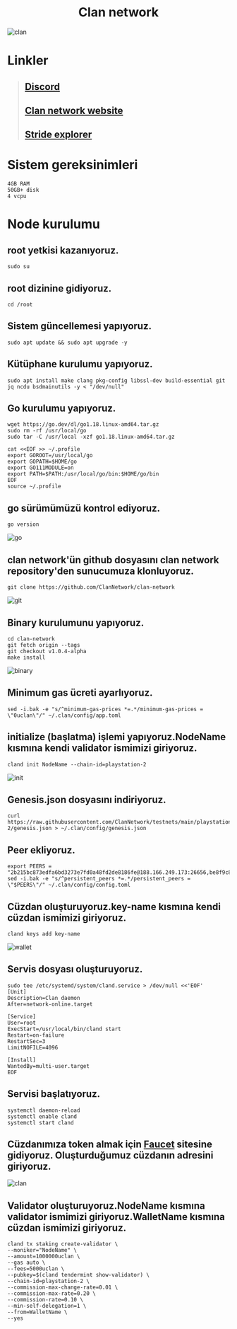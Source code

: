 # <h1 align="center">Clan network</h1>

![clan](https://user-images.githubusercontent.com/73015593/178373417-1770ae94-ed25-4657-b6f8-b3efff6c340f.jpg)

# Linkler
> ## [Discord](https://discord.gg/PqRuvd8V)<br>
> ## [Clan network website](https://www.clan.network/)
> ## [Stride explorer](https://secretnodes.com/clan/validators)

# Sistem gereksinimleri
```
4GB RAM
50GB+ disk
4 vcpu
```

# Node kurulumu

## root yetkisi kazanıyoruz.
```
sudo su
```

## root dizinine gidiyoruz.
```
cd /root
```

## Sistem güncellemesi yapıyoruz.
```
sudo apt update && sudo apt upgrade -y
```

## Kütüphane kurulumu yapıyoruz.
```
sudo apt install make clang pkg-config libssl-dev build-essential git jq ncdu bsdmainutils -y < "/dev/null"
```

## Go kurulumu yapıyoruz.
```
wget https://go.dev/dl/go1.18.linux-amd64.tar.gz
sudo rm -rf /usr/local/go
sudo tar -C /usr/local -xzf go1.18.linux-amd64.tar.gz

cat <<EOF >> ~/.profile
export GOROOT=/usr/local/go
export GOPATH=$HOME/go
export GO111MODULE=on
export PATH=$PATH:/usr/local/go/bin:$HOME/go/bin
EOF
source ~/.profile
```

## go sürümümüzü kontrol ediyoruz.
```
go version
```
![go](https://user-images.githubusercontent.com/73015593/178373838-f0597462-eeb9-4442-b9df-fcdd034a5702.PNG)

## clan network'ün github dosyasını clan network repository'den sunucumuza klonluyoruz.
```
git clone https://github.com/ClanNetwork/clan-network
```
![git](https://user-images.githubusercontent.com/73015593/178374092-e4a35646-1217-4cc9-828c-7d020004b35b.PNG)


## Binary kurulumunu yapıyoruz.
```
cd clan-network
git fetch origin --tags
git checkout v1.0.4-alpha
make install
```
![binary](https://user-images.githubusercontent.com/73015593/178374240-cd27d32d-0ed8-470e-80e7-5e1f6b20f5f8.PNG)


## Minimum gas ücreti ayarlıyoruz.
```
sed -i.bak -e "s/^minimum-gas-prices *=.*/minimum-gas-prices = \"0uclan\"/" ~/.clan/config/app.toml
```

## initialize (başlatma) işlemi yapıyoruz.NodeName kısmına kendi validator ismimizi giriyoruz.
```
cland init NodeName --chain-id=playstation-2
```
![init](https://user-images.githubusercontent.com/73015593/178374881-7854f425-bfc1-4f2f-96b5-2203015c41ed.PNG)


## Genesis.json dosyasını indiriyoruz.
```
curl https://raw.githubusercontent.com/ClanNetwork/testnets/main/playstation-2/genesis.json > ~/.clan/config/genesis.json
```

## Peer ekliyoruz.
```
export PEERS = "2b215bc873edfa6bd3273e7fd0a48fd2de8186fe@188.166.249.173:26656,be8f9c8ff85674de396075434862d31230adefa4@35.231.178.87:26656,0cb936b2e3256c8d9d90362f2695688b9d3a1b9e@34.73.151.40:26656,e85dc5ec5b77e86265b5b731d4c555ef2430472a@23.88.43.130:26656,9d7ec4cb534717bfa51cdb1136875d17d10f93c3@116.203.60.243:26656,3049356ee6e6d7b2fa5eef03555a620f6ff7591b@65.108.98.218:56656,61db9dede0dff74af9309695b190b556a4266ebf@34.76.96.82:26656,d97c9ac4a8bb0744c7e7c1a17ac77e9c33dc6c34@34.116.229.135:26656"
sed -i.bak -e "s/^persistent_peers *=.*/persistent_peers = \"$PEERS\"/" ~/.clan/config/config.toml
```

## Cüzdan oluşturuyoruz.key-name kısmına kendi cüzdan ismimizi giriyoruz.
```
cland keys add key-name
```
![wallet](https://user-images.githubusercontent.com/73015593/178375230-9da290c5-0120-4634-b6c0-3ad512036b3f.PNG)


## Servis dosyası oluşturuyoruz.
```
sudo tee /etc/systemd/system/cland.service > /dev/null <<'EOF'
[Unit]
Description=Clan daemon
After=network-online.target

[Service]
User=root
ExecStart=/usr/local/bin/cland start
Restart=on-failure
RestartSec=3
LimitNOFILE=4096

[Install]
WantedBy=multi-user.target
EOF
```

## Servisi başlatıyoruz.
```
systemctl daemon-reload
systemctl enable cland
systemctl start cland
```

## Cüzdanımıza token almak için [Faucet](https://faucet-testnet.clan.network/) sitesine gidiyoruz. Oluşturduğumuz cüzdanın adresini giriyoruz.
![clan](https://user-images.githubusercontent.com/73015593/178375609-d7be60a2-636a-495e-9748-95e417c4ab03.PNG)


## Validator oluşturuyoruz.NodeName kısmına validator ismimizi giriyoruz.WalletName kısmına cüzdan ismimizi giriyoruz.
```
cland tx staking create-validator \
--moniker="NodeName" \
--amount=1000000uclan \
--gas auto \
--fees=5000uclan \
--pubkey=$(cland tendermint show-validator) \
--chain-id=playstation-2 \
--commission-max-change-rate=0.01 \
--commission-max-rate=0.20 \
--commission-rate=0.10 \
--min-self-delegation=1 \
--from=WalletName \
--yes
```





































